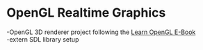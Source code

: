 # OpenGL Realtime Graphics
-OpenGL 3D renderer project following the [Learn OpenGL E-Book](https://learnopengl.com/) </br>
-extern SDL library setup
